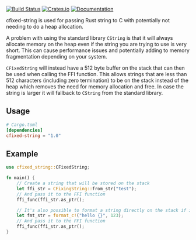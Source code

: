 [![Build Status](https://github.com/emoon/cfixed-string/workflows/CI/badge.svg)](https://github.com/emoon/cfixed-string/actions?workflow=CI)
[![Crates.io](https://img.shields.io/crates/v/cfixed-string.svg)](https://crates.io/crates/cfixed-string)
[![Documentation](https://docs.rs/cfixed-string/badge.svg)](https://docs.rs/cfixed-string)

cfixed-string is used for passing Rust string to C with potentially not needing to do a heap allocation.

A problem with using the standard library `CString` is that it will always allocate memory on the heap even if the string you are trying to use is very short. This can cause performance issues and potentially adding to memory fragmentation depending on your system.

`CFixedString` will instead have a 512 byte buffer on the stack that can then be used when calling the FFI function. This allows strings that are less than 512 characters (including zero termination) to be on the stack instead of the heap which removes the need for memory allocation and free. In case the string is larger it will fallback to `CString` from the standard library.

Usage
-----

```toml
# Cargo.toml
[dependencies]
cfixed-string = "1.0"
```

Example
-------

```rust
use cfixed_string::CFixedString;

fn main() {
	// Create a string that will be stored on the stack
	let ffi_str = CFixingString::from_str("test");
	// And pass it to the FFI function
	ffi_func(ffi_str.as_ptr();

	// It's also possible to format a string directly on the stack if it fits using the format_c macro
	let fmt_str = format_c!("hello {}", 123);
	// And pass it to the FFI function
	ffi_func(ffi_str.as_ptr();
}
```
